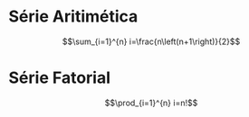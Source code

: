 # Série Aritimética

$$\sum_{i=1}^{n} i=\frac{n\left(n+1\right)}{2}$$



# Série Fatorial

$$\prod_{i=1}^{n} i=n!$$


